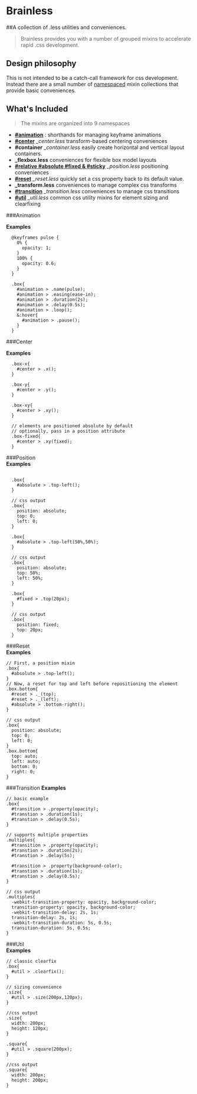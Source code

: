 # Brainless
##A collection of .less utilities and conveniences.

> Brainless provides you with a number of grouped mixins to accelerate rapid .css development.  

## Design philosophy  
This is not intended to be a catch-call framework for css development. Instead there are a small number of [namespaced](http://lesscss.org/features/#features-overview-feature-namespaces-and-accessors) mixin collections that provide basic conveniences.

## What's Included  

> The mixins are organized into 9 namespaces  

* **[#animation](#animation)** : shorthands for managing keyframe animations  
* **[#center](#center)** *_center.less* transform-based centering conveniences
* **#container** *_container.less* easily create horizontal and vertical layout containers.
* **_flexbox.less** conveniences for flexible box model layouts
* **[#relative #absolute #fixed & #sticky](#position)** *_position.less* positioning conveniences  
* **[#reset](#reset)** *_reset.less* quickly set a css property back to its default value.  
* **_transform.less** conveniences to manage complex css transforms  
* **[#transition](#transition)** *_transition.less* conveniences to manage css transitions  
* **[#util](#util)** *_util.less* common css utility mixins for element sizing and clearfixing  

###Animation  

**Examples**  
```less
  @keyframes pulse {
    0% {
      opacity: 1;
    }
    100% {
      opacity: 0.6;
    } 
  }

  .box{
    #animation > .name(pulse);
    #animation > .easing(ease-in);
    #animation > .duration(2s);
    #animation > .delay(0.5s);
    #animation > .loop();
    &:hover{
      #animation > .pause();
    }
  }

```

###Center  

**Examples**  
```less
  .box-x{
    #center > .x();
  }

  .box-y{
    #center > .y();
  }

  .box-xy{
    #center > .xy();
  }

  // elements are positioned absolute by default
  // optionally, pass in a position attribute
  .box-fixed{
    #center > .xy(fixed);
  }

```

###Position  
**Examples** 
```less

  .box{
    #absolute > .top-left();
  }

  // css output
  .box{ 
    position: absolute; 
    top: 0; 
    left: 0; 
  }

  .box{
    #absolute > .top-left(50%,50%);
  }

  // css output
  .box{ 
    position: absolute; 
    top: 50%; 
    left: 50%; 
  }

  .box{
    #fixed > .top(20px);
  }

  // css output
  .box{
    position: fixed;
    top: 20px;
  }
```  

###Reset  
**Examples**  
```less
// First, a position mixin
.box{
  #absolute > .top-left();
}
// Now, a reset for top and left before repositioning the element
.box.bottom{
  #reset > ._(top);
  #reset > ._(left);
  #absolute > .bottom-right();
}

// css output
.box{
  position: absolute;
  top: 0;
  left: 0;
}
.box.bottom{
  top: auto;
  left: auto;
  bottom: 0;
  right: 0;
}
```  

###Transition
**Examples**
```less
// basic example
.box{
  #transition > .property(opacity);
  #transtion > .duration(1s);
  #transtion > .delay(0.5s);
}

// supports multiple properties
.multiples{
  #transition > .property(opacity);
  #transtion > .duration(2s);
  #transtion > .delay(5s);

  #transition > .property(background-color);
  #transtion > .duration(1s);
  #transtion > .delay(0.5s);
}

// css output
.multiples{
  -webkit-transition-property: opacity, background-color;
  transition-property: opacity, background-color;
  -webkit-transition-delay: 2s, 1s;
  transition-delay: 2s, 1s;
  -webkit-transition-duration: 5s, 0.5s;
  transition-duration: 5s, 0.5s;
}
```

###Util  
**Examples**  
```less
// classic clearfix
.box{
  #util > .clearfix();
}

// sizing convenience
.size{
  #util > .size(200px,120px);
}

//css output
.size{
  width: 200px;
  height: 120px;
}

.square{
  #util > .square(200px);
}

//css output
.square{
  width: 200px;
  height: 200px;
}
```
